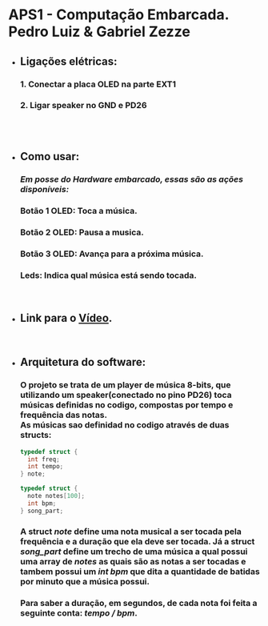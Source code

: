 # APS1 - Computação Embarcada. <br> Pedro Luiz & Gabriel Zezze
* ## Ligações elétricas:
  ### **1.** Conectar a placa **OLED** na parte **EXT1**
  ### **2.** Ligar speaker no **GND** e **PD26** 
  
<br><br>

* ## Como usar:
  ### _Em posse do Hardware embarcado, essas são as ações disponíveis:_
  ### **Botão 1 OLED:** Toca a música.
  ### **Botão 2 OLED:** Pausa a musica.
  ### **Botão 3 OLED:** Avança para a próxima música.
  ### **Leds:** Indica qual música está sendo tocada.
  
<br> 
 
* ## Link para o [Vídeo]().

<br>

* ## Arquitetura do software:
  ### O projeto se trata de um player de música 8-bits, que utilizando um speaker(conectado no pino PD26) toca músicas definidas no codigo, compostas por tempo e frequência das notas. <br> As músicas sao definidad no codigo através de duas structs:
  ```c
  typedef struct {
    int freq;
    int tempo;
  } note;

  typedef struct {
    note notes[100];
    int bpm;
  } song_part;  
  ```
  ### A struct _note_ define uma nota musical a ser tocada pela frequência e a duração que ela deve ser tocada. Já a struct _song_part_ define um trecho de uma música a qual possui uma array de _notes_ as quais são as notas a ser tocadas e tambem possui um _int bpm_ que dita a quantidade de batidas por minuto que a música possui.
  ### Para saber a duração, em segundos, de cada nota foi feita a seguinte conta: _**tempo / bpm**_.


